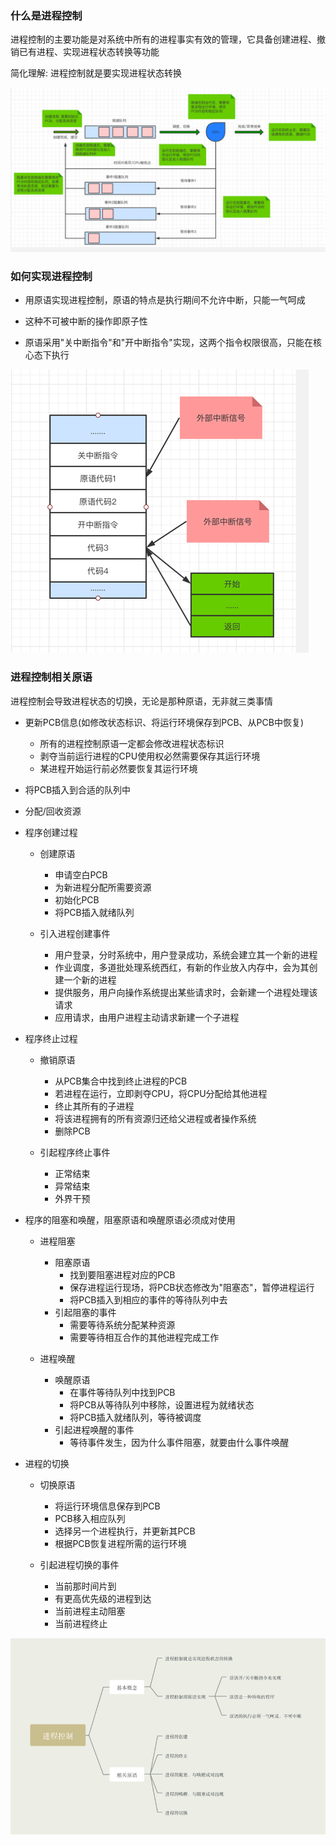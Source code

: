 ### 什么是进程控制

进程控制的主要功能是对系统中所有的进程事实有效的管理，它具备创建进程、撤销已有进程、实现进程状态转换等功能

简化理解: 进程控制就是要实现进程状态转换

![os_thread_control.png](../../Images/os_process_control.png)

### 如何实现进程控制

- 用原语实现进程控制，原语的特点是执行期间不允许中断，只能一气呵成

- 这种不可被中断的操作即原子性

- 原语采用"关中断指令"和"开中断指令"实现，这两个指令权限很高，只能在核心态下执行

![os_thread_on_off_instructions.png](../../Images/os_process_on_off_instructions.png)

### 进程控制相关原语

进程控制会导致进程状态的切换，无论是那种原语，无非就三类事情

- 更新PCB信息(如修改状态标识、将运行环境保存到PCB、从PCB中恢复)
    - 所有的进程控制原语一定都会修改进程状态标识
    - 剥夺当前运行进程的CPU使用权必然需要保存其运行环境
    - 某进程开始运行前必然要恢复其运行环境
    
- 将PCB插入到合适的队列中

- 分配/回收资源

- 程序创建过程

    - 创建原语
        - 申请空白PCB
        - 为新进程分配所需要资源
        - 初始化PCB
        - 将PCB插入就绪队列
    
    - 引入进程创建事件
        - 用户登录，分时系统中，用户登录成功，系统会建立其一个新的进程
        - 作业调度，多道批处理系统西红，有新的作业放入内存中，会为其创建一个新的进程
        - 提供服务，用户向操作系统提出某些请求时，会新建一个进程处理该请求
        - 应用请求，由用户进程主动请求新建一个子进程
    
- 程序终止过程
  
    - 撤销原语
        - 从PCB集合中找到终止进程的PCB
        - 若进程在运行，立即剥夺CPU，将CPU分配给其他进程
        - 终止其所有的子进程
        - 将该进程拥有的所有资源归还给父进程或者操作系统
        - 删除PCB
    
    - 引起程序终止事件
        - 正常结束
        - 异常结束
        - 外界干预

- 程序的阻塞和唤醒，阻塞原语和唤醒原语必须成对使用

    - 进程阻塞
        - 阻塞原语
            - 找到要阻塞进程对应的PCB
            - 保存进程运行现场，将PCB状态修改为"阻塞态"，暂停进程运行
            - 将PCB插入到相应的事件的等待队列中去
        - 引起阻塞的事件
            - 需要等待系统分配某种资源
            - 需要等待相互合作的其他进程完成工作

    - 进程唤醒
        - 唤醒原语
            - 在事件等待队列中找到PCB
            - 将PCB从等待队列中移除，设置进程为就绪状态
            - 将PCB插入就绪队列，等待被调度
        - 引起进程唤醒的事件
            - 等待事件发生，因为什么事件阻塞，就要由什么事件唤醒

    
- 进程的切换
    
    - 切换原语
        - 将运行环境信息保存到PCB
        - PCB移入相应队列
        - 选择另一个进程执行，并更新其PCB
        - 根据PCB恢复进程所需的运行环境
    
    - 引起进程切换的事件
        - 当前那时间片到
        - 有更高优先级的进程到达
        - 当前进程主动阻塞
        - 当前进程终止

![os_thread_control_summary.png](../../Images/os_process_control_summary.png)
